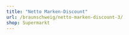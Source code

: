 ```yaml
---
title: "Netto Marken-Discount"
url: /braunschweig/netto-marken-discount-3/
shop: Supermarkt
---
```

